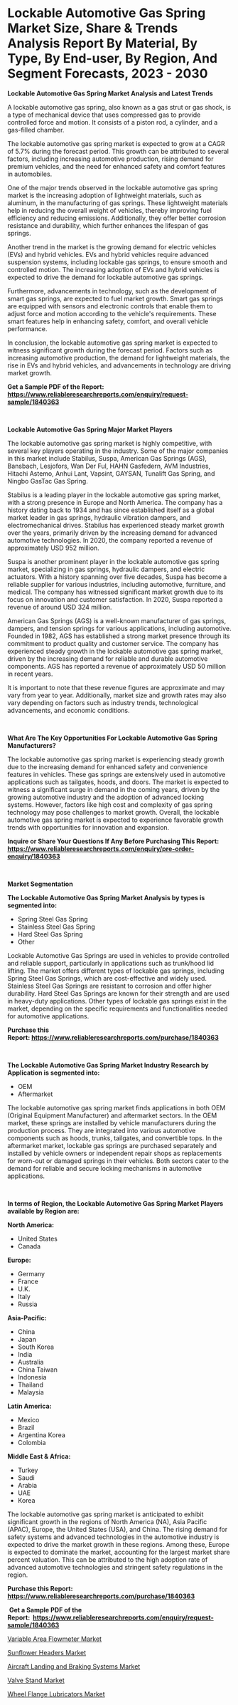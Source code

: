 <p><h1>Lockable Automotive Gas Spring Market Size, Share & Trends Analysis Report By Material, By Type, By End-user, By Region, And Segment Forecasts, 2023 - 2030</h1></p><p><strong>Lockable Automotive Gas Spring Market Analysis and Latest Trends</strong></p>
<p><p>A lockable automotive gas spring, also known as a gas strut or gas shock, is a type of mechanical device that uses compressed gas to provide controlled force and motion. It consists of a piston rod, a cylinder, and a gas-filled chamber.</p><p>The lockable automotive gas spring market is expected to grow at a CAGR of 5.7% during the forecast period. This growth can be attributed to several factors, including increasing automotive production, rising demand for premium vehicles, and the need for enhanced safety and comfort features in automobiles.</p><p>One of the major trends observed in the lockable automotive gas spring market is the increasing adoption of lightweight materials, such as aluminum, in the manufacturing of gas springs. These lightweight materials help in reducing the overall weight of vehicles, thereby improving fuel efficiency and reducing emissions. Additionally, they offer better corrosion resistance and durability, which further enhances the lifespan of gas springs.</p><p>Another trend in the market is the growing demand for electric vehicles (EVs) and hybrid vehicles. EVs and hybrid vehicles require advanced suspension systems, including lockable gas springs, to ensure smooth and controlled motion. The increasing adoption of EVs and hybrid vehicles is expected to drive the demand for lockable automotive gas springs.</p><p>Furthermore, advancements in technology, such as the development of smart gas springs, are expected to fuel market growth. Smart gas springs are equipped with sensors and electronic controls that enable them to adjust force and motion according to the vehicle's requirements. These smart features help in enhancing safety, comfort, and overall vehicle performance.</p><p>In conclusion, the lockable automotive gas spring market is expected to witness significant growth during the forecast period. Factors such as increasing automotive production, the demand for lightweight materials, the rise in EVs and hybrid vehicles, and advancements in technology are driving market growth.</p></p>
<p><strong>Get a Sample PDF of the Report:&nbsp; <a href="https://www.reliableresearchreports.com/enquiry/request-sample/1840363">https://www.reliableresearchreports.com/enquiry/request-sample/1840363</a></strong></p>
<p>&nbsp;</p>
<p><strong>Lockable Automotive Gas Spring Major Market Players</strong></p>
<p><p>The lockable automotive gas spring market is highly competitive, with several key players operating in the industry. Some of the major companies in this market include Stabilus, Suspa, American Gas Springs (AGS), Bansbach, Lesjofors, Wan Der Ful, HAHN Gasfedern, AVM Industries, Hitachi Astemo, Anhui Lant, Vapsint, GAYSAN, Tunalift Gas Spring, and Ningbo GasTac Gas Spring.</p><p>Stabilus is a leading player in the lockable automotive gas spring market, with a strong presence in Europe and North America. The company has a history dating back to 1934 and has since established itself as a global market leader in gas springs, hydraulic vibration dampers, and electromechanical drives. Stabilus has experienced steady market growth over the years, primarily driven by the increasing demand for advanced automotive technologies. In 2020, the company reported a revenue of approximately USD 952 million.</p><p>Suspa is another prominent player in the lockable automotive gas spring market, specializing in gas springs, hydraulic dampers, and electric actuators. With a history spanning over five decades, Suspa has become a reliable supplier for various industries, including automotive, furniture, and medical. The company has witnessed significant market growth due to its focus on innovation and customer satisfaction. In 2020, Suspa reported a revenue of around USD 324 million.</p><p>American Gas Springs (AGS) is a well-known manufacturer of gas springs, dampers, and tension springs for various applications, including automotive. Founded in 1982, AGS has established a strong market presence through its commitment to product quality and customer service. The company has experienced steady growth in the lockable automotive gas spring market, driven by the increasing demand for reliable and durable automotive components. AGS has reported a revenue of approximately USD 50 million in recent years.</p><p>It is important to note that these revenue figures are approximate and may vary from year to year. Additionally, market size and growth rates may also vary depending on factors such as industry trends, technological advancements, and economic conditions.</p></p>
<p>&nbsp;</p>
<p><strong>What Are The Key Opportunities For Lockable Automotive Gas Spring Manufacturers?</strong></p>
<p><p>The lockable automotive gas spring market is experiencing steady growth due to the increasing demand for enhanced safety and convenience features in vehicles. These gas springs are extensively used in automotive applications such as tailgates, hoods, and doors. The market is expected to witness a significant surge in demand in the coming years, driven by the growing automotive industry and the adoption of advanced locking systems. However, factors like high cost and complexity of gas spring technology may pose challenges to market growth. Overall, the lockable automotive gas spring market is expected to experience favorable growth trends with opportunities for innovation and expansion.</p></p>
<p><strong>Inquire or Share Your Questions If Any Before Purchasing This Report: <a href="https://www.reliableresearchreports.com/enquiry/pre-order-enquiry/1840363">https://www.reliableresearchreports.com/enquiry/pre-order-enquiry/1840363</a></strong></p>
<p>&nbsp;</p>
<p><strong>Market Segmentation</strong></p>
<p><strong>The Lockable Automotive Gas Spring Market Analysis by types is segmented into:</strong></p>
<p><ul><li>Spring Steel Gas Spring</li><li>Stainless Steel Gas Spring</li><li>Hard Steel Gas Spring</li><li>Other</li></ul></p>
<p><p>Lockable Automotive Gas Springs are used in vehicles to provide controlled and reliable support, particularly in applications such as trunk/hood lid lifting. The market offers different types of lockable gas springs, including Spring Steel Gas Springs, which are cost-effective and widely used. Stainless Steel Gas Springs are resistant to corrosion and offer higher durability. Hard Steel Gas Springs are known for their strength and are used in heavy-duty applications. Other types of lockable gas springs exist in the market, depending on the specific requirements and functionalities needed for automotive applications.</p></p>
<p><strong>Purchase this Report:&nbsp;<a href="https://www.reliableresearchreports.com/purchase/1840363">https://www.reliableresearchreports.com/purchase/1840363</a></strong></p>
<p>&nbsp;</p>
<p><strong>The Lockable Automotive Gas Spring Market Industry Research by Application is segmented into:</strong></p>
<p><ul><li>OEM</li><li>Aftermarket</li></ul></p>
<p><p>The lockable automotive gas spring market finds applications in both OEM (Original Equipment Manufacturer) and aftermarket sectors. In the OEM market, these springs are installed by vehicle manufacturers during the production process. They are integrated into various automotive components such as hoods, trunks, tailgates, and convertible tops. In the aftermarket market, lockable gas springs are purchased separately and installed by vehicle owners or independent repair shops as replacements for worn-out or damaged springs in their vehicles. Both sectors cater to the demand for reliable and secure locking mechanisms in automotive applications.</p></p>
<p>&nbsp;</p>
<p><strong>In terms of Region, the Lockable Automotive Gas Spring Market Players available by Region are:</strong></p>
<p>
    <p> <strong> North America: </strong>
        <ul>
            <li>United States</li>
            <li>Canada</li>
        </ul>
        </p> 
    <p> <strong> Europe: </strong>
        <ul>
            <li>Germany</li>
            <li>France</li>
            <li>U.K.</li>
            <li>Italy</li>
            <li>Russia</li>
        </ul>
        </p> 
    <p> <strong> Asia-Pacific: </strong>
        <ul>
            <li>China</li>
            <li>Japan</li>
            <li>South Korea</li>
            <li>India</li>
            <li>Australia</li>
            <li>China Taiwan</li>
            <li>Indonesia</li>
            <li>Thailand</li>
            <li>Malaysia</li>
        </ul>
        </p> 
    <p> <strong> Latin America: </strong>
        <ul>
            <li>Mexico</li>
            <li>Brazil</li>
            <li>Argentina Korea</li>
            <li>Colombia</li>
        </ul>
        </p> 
    <p> <strong> Middle East & Africa: </strong>
        <ul>
            <li>Turkey</li>
            <li>Saudi</li>
            <li>Arabia</li>
            <li>UAE</li>
            <li>Korea</li>
        </ul>
    </p>
    </p>
<p><p>The lockable automotive gas spring market is anticipated to exhibit significant growth in the regions of North America (NA), Asia Pacific (APAC), Europe, the United States (USA), and China. The rising demand for safety systems and advanced technologies in the automotive industry is expected to drive the market growth in these regions. Among these, Europe is expected to dominate the market, accounting for the largest market share percent valuation. This can be attributed to the high adoption rate of advanced automotive technologies and stringent safety regulations in the region.</p></p>
<p><strong>Purchase this Report: <a href="https://www.reliableresearchreports.com/purchase/1840363">https://www.reliableresearchreports.com/purchase/1840363</a></strong></p>
<p>&nbsp;<strong>Get a Sample PDF of the Report:&nbsp;&nbsp;<a href="https://www.reliableresearchreports.com/enquiry/request-sample/1840363">https://www.reliableresearchreports.com/enquiry/request-sample/1840363</a></strong></p>
<p><strong></strong></p>
<p><p><a href="https://www.linkedin.com/pulse/decoding-variable-area-flowmeter-market-deep-dive-latest-tvuce/">Variable Area Flowmeter Market</a></p><p><a href="https://medium.com/@drakesporer988/sunflower-headers-market-furnishes-information-on-market-share-market-trends-and-market-growth-53a231a148f5">Sunflower Headers Market</a></p><p><a href="https://github.com/JameTravis/Market-Research-Report-List-2/blob/main/aircraft-landing-and-braking-systems-market.md">Aircraft Landing and Braking Systems Market</a></p><p><a href="https://www.linkedin.com/pulse/decoding-valve-stand-market-deep-dive-latest-trends-segmentation-hd3de/">Valve Stand Market</a></p><p><a href="https://github.com/amonskiyk/Market-Research-Report-List-1/blob/main/wheel-flange-lubricators-market.md">Wheel Flange Lubricators Market</a></p></p>